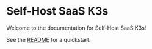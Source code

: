# Self-Host SaaS K3s

Welcome to the documentation for Self-Host SaaS K3s!

See the [README](../README.md) for a quickstart.